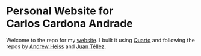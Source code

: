 # Personal Website for <br> Carlos Cardona Andrade


Welcome to the repo for my [website]( https://ccardonaandrade.github.io/). I built it using [Quarto]( https://quarto.org/) and following the repos by [Andrew Heiss](https://www.andrewheiss.com/) and [Juan Téllez](https://juanftellez.com/). 
